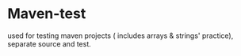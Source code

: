 # Maven-test
used for testing maven projects ( includes arrays &amp; strings' practice), separate source and test.
